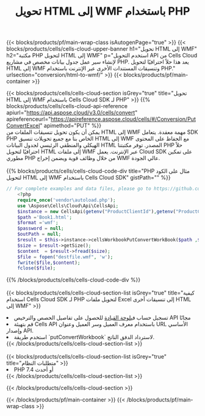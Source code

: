 ﻿---
title:  تحويل HTML إلى WMF باستخدام PHP
description: استخدام Aspose.Cells Cloud SDK لـ PHP لتحويل ملف بتنسيق HTML إلى ملف بتنسيق WMF.
---
{{< blocks/products/pf/main-wrap-class isAutogenPage="true" >}}
{{< blocks/products/cells/cells-cloud-upper-banner h1="تحويل HTML إلى WMF" h2="مكتبة PHP لتحويل HTML إلى WMF" p="استخدم التحويل API من Cells Cloud لإنشاء سير عمل جدول بيانات مخصص في مشاريع PHP. يعد هذا حلاً احترافيًا لتحويل HTML إلى WMF وتنسيقات المستندات الأخرى عبر الإنترنت باستخدام PHP." urlsection="conversion/html-to-wmf/" >}}
{{< blocks/products/pf/main-container >}}

{{< blocks/products/cells/cells-cloud-section isGrey="true" title="تحويل HTML إلى WMF باستخدام Cells Cloud SDK لـ PHP" >}}
{{% blocks/products/cells/cells-cloud-api-reference apiurl="https://api.aspose.cloud/v3.0/cells/convert" apireferenceurl="https://apireference.aspose.cloud/cells/#/Conversion/PutConvertExcel" apimethod="PUT" %}}
<br/>
يمكن أن يكون تحويل تنسيقات الملفات من HTML إلى WMF مهمة معقدة. يتعامل SDK PHP الخاص بنا مع جميع تحويلات تنسيق HTML إلى WMF مع الحفاظ على المحتوى الهيكلي والمنطقي الرئيسي لجدول البيانات HTML المصدر. توفر مكتبتنا PHP حلاً احترافيًا لتحويل HTML إلى ملفات WMF عبر الإنترنت. يعمل Cloud SDK على تمكين مطوري PHP من خلال وظائف قوية ويضمن إخراج WMF عالي الجودة.
<br/>
<br/>
{{% blocks/products/cells/cells-cloud-code-div title="PHP مثال على الكود لتحويل HTML إلى WMF باستخدام Cells Cloud SDK" gistPath="" %}}
 
```php
// For complete examples and data files, please go to https://github.com/aspose-cells-cloud/aspose-cells-cloud-php/
    <?php
    require_once('vendor\autoload.php');
    use \Aspose\Cells\Cloud\Api\CellsApi;
    $instance = new CellsApi(getenv("ProductClientId"),getenv("ProductClientSecret"));
    $path ='Book1.html';    
    $format ='wmf';
    $password = null;
    $outPath = null;      
    $result = $this->instance->cellsWorkbookPutConvertWorkBook($path ,$format, $password,  $outPath);
    $size = $result->getSize();
    $content  = $result->fread($size);
    $file = fopen("destfile.wmf", 'w');
    fwrite($file,$content);
    fclose($file);
```
 
{{% /blocks/products/cells/cells-cloud-code-div %}}
<br/>
<br/>
{{< blocks/products/cells/cells-cloud-section-list isGrey="true" title="كيفية استخدام Cells Cloud SDK لـ PHP لتحويل ملفات Excel إلى تنسيقات أخرى HTML إلى WMF" >}}
<li> تسجيل حساب في<a href="https://dashboard.aspose.cloud/">لوحة القيادة</a> للحصول على تفاصيل الحصص والترخيص API مجانًا</li>
<li>قم بتهيئة Cells API باستخدام معرف العميل وسر العميل وعنوان URL الأساسي وإصدار API.</li>
<li>استخدم طريقة `putConvertWorkbook` لاسترداد الدفق الناتج.</li>
{{< /blocks/products/cells/cells-cloud-section-list >}}
<br/>
<br/>
{{< blocks/products/cells/cells-cloud-section-list isGrey="true" title="متطلبات النظام" >}}
<li>PHP 7.4 أو أحدث</li>
{{< /blocks/products/cells/cells-cloud-section-list >}}

{{< /blocks/products/cells/cells-cloud-section >}}

{{< /blocks/products/pf/main-container >}}
{{< /blocks/products/pf/main-wrap-class >}}
